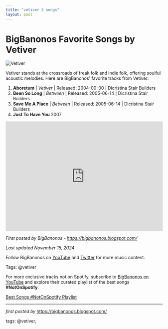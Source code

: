 ```yaml
---
title: "vetiver 3 songs"
layout: post
---
```

<h1>BigBanonos Favorite Songs by Vetiver</h1>
<img alt="Vetiver" src="https://cdn.sfstation.com/wp-content/uploads/2016/08/vetiver_main.jpg" /> <p>Vetiver stands at the crossroads of freak folk and indie folk, offering soulful acoustic melodies. Here are BigBanonos' favorite tracks from Vetiver:</p> <ol> <li><strong>Aboretum</strong> | <em>Vetiver</em> | Released: 2004-00-00 | Dicristina Stair Builders</li> <li><strong>Been So Long</strong> | <em>Between</em> | Released: 2005-06-14 | Dicristina Stair Builders</li> <li><strong>Save Me A Place</strong> | <em>Between</em> | Released: 2005-06-14 | Dicristina Stair Builders</li><li><span data-sheets-root="1"><span><b>Just To Have You</b> </span><span>2007</span></span></li>
</ol> <div> <iframe allow="autoplay; clipboard-write; encrypted-media; fullscreen; picture-in-picture" allowfullscreen="" frameborder="0" height="352" loading="lazy" src="https://open.spotify.com/embed/playlist/1QBP2mFPQC7QVUGjBsiiti?utm_source=generator" width="100%"></iframe>
</div> <p><em>First posted by BigBanonos - <a href="https://bigbanonos.blogspot.com/">https://bigbanonos.blogspot.com/</a></em></p>
<p><em>Last updated November 15, 2024</em></p>
<p>Follow BigBanonos on <a href="https://www.youtube.com/@BigBanonos">YouTube</a> and <a href="https://x.com/bigbanonos">Twitter</a> for more music content.</p>
<p>Tags: @vetiver</p>

<!--Subscribe and Playlist Links-->
<div>
    <p>For more exclusive tracks not on Spotify, subscribe to <a href="https://www.youtube.com/@BigBanonos" target="_blank">BigBanonos on YouTube</a> and explore their curated playlist of the best songs <strong>#NotOnSpotify</strong>.</p>
    <p><a href="https://www.youtube.com/playlist?list=PLtuNtuTatqI0kFahUCbtbfenC_ET5O_tr" target="_blank">Best Songs #NotOnSpotify Playlist<br /></a></p></div>

<hr />

<p><em>first posted by</em> <a href="https://bigbanonos.blogspot.com/" rel="noopener" target="_new">https://bigbanonos.blogspot.com/</a></p>

<p>tags: @vetiver,</p>
